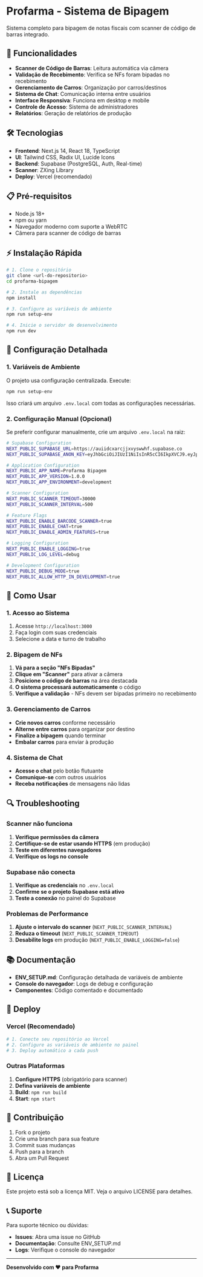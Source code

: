 # Profarma - Sistema de Bipagem

Sistema completo para bipagem de notas fiscais com scanner de código de barras integrado.

## 🚀 Funcionalidades

- **Scanner de Código de Barras**: Leitura automática via câmera
- **Validação de Recebimento**: Verifica se NFs foram bipadas no recebimento
- **Gerenciamento de Carros**: Organização por carros/destinos
- **Sistema de Chat**: Comunicação interna entre usuários
- **Interface Responsiva**: Funciona em desktop e mobile
- **Controle de Acesso**: Sistema de administradores
- **Relatórios**: Geração de relatórios de produção

## 🛠️ Tecnologias

- **Frontend**: Next.js 14, React 18, TypeScript
- **UI**: Tailwind CSS, Radix UI, Lucide Icons
- **Backend**: Supabase (PostgreSQL, Auth, Real-time)
- **Scanner**: ZXing Library
- **Deploy**: Vercel (recomendado)

## 📋 Pré-requisitos

- Node.js 18+ 
- npm ou yarn
- Navegador moderno com suporte a WebRTC
- Câmera para scanner de código de barras

## ⚡ Instalação Rápida

```bash
# 1. Clone o repositório
git clone <url-do-repositorio>
cd profarma-bipagem

# 2. Instale as dependências
npm install

# 3. Configure as variáveis de ambiente
npm run setup-env

# 4. Inicie o servidor de desenvolvimento
npm run dev
```

## 🔧 Configuração Detalhada

### 1. Variáveis de Ambiente

O projeto usa configuração centralizada. Execute:

```bash
npm run setup-env
```

Isso criará um arquivo `.env.local` com todas as configurações necessárias.

### 2. Configuração Manual (Opcional)

Se preferir configurar manualmente, crie um arquivo `.env.local` na raiz:

```bash
# Supabase Configuration
NEXT_PUBLIC_SUPABASE_URL=https://auiidcxarcjjxvyswwhf.supabase.co
NEXT_PUBLIC_SUPABASE_ANON_KEY=eyJhbGciOiJIUzI1NiIsInR5cCI6IkpXVCJ9.eyJpc3MiOiJzdXBhYmFzZSIsInJlZiI6ImF1aWlkY3hhcmNqanh2eXN3d2hmIiwicm9sZSI6ImFub24iLCJpYXQiOjE3NTMzMjcxNjAsImV4cCI6MjA2ODkwMzE2MH0.KCMuEq5p1UHtZp-mJc5RKozEyWhpZg8J023lODrr3rY

# Application Configuration
NEXT_PUBLIC_APP_NAME=Profarma Bipagem
NEXT_PUBLIC_APP_VERSION=1.0.0
NEXT_PUBLIC_APP_ENVIRONMENT=development

# Scanner Configuration
NEXT_PUBLIC_SCANNER_TIMEOUT=30000
NEXT_PUBLIC_SCANNER_INTERVAL=500

# Feature Flags
NEXT_PUBLIC_ENABLE_BARCODE_SCANNER=true
NEXT_PUBLIC_ENABLE_CHAT=true
NEXT_PUBLIC_ENABLE_ADMIN_FEATURES=true

# Logging Configuration
NEXT_PUBLIC_ENABLE_LOGGING=true
NEXT_PUBLIC_LOG_LEVEL=debug

# Development Configuration
NEXT_PUBLIC_DEBUG_MODE=true
NEXT_PUBLIC_ALLOW_HTTP_IN_DEVELOPMENT=true
```

## 🎯 Como Usar

### 1. Acesso ao Sistema

1. Acesse `http://localhost:3000`
2. Faça login com suas credenciais
3. Selecione a data e turno de trabalho

### 2. Bipagem de NFs

1. **Vá para a seção "NFs Bipadas"**
2. **Clique em "Scanner"** para ativar a câmera
3. **Posicione o código de barras** na área destacada
4. **O sistema processará automaticamente** o código
5. **Verifique a validação** - NFs devem ser bipadas primeiro no recebimento

### 3. Gerenciamento de Carros

- **Crie novos carros** conforme necessário
- **Alterne entre carros** para organizar por destino
- **Finalize a bipagem** quando terminar
- **Embalar carros** para enviar à produção

### 4. Sistema de Chat

- **Acesse o chat** pelo botão flutuante
- **Comunique-se** com outros usuários
- **Receba notificações** de mensagens não lidas

## 🔍 Troubleshooting

### Scanner não funciona

1. **Verifique permissões da câmera**
2. **Certifique-se de estar usando HTTPS** (em produção)
3. **Teste em diferentes navegadores**
4. **Verifique os logs no console**

### Supabase não conecta

1. **Verifique as credenciais** no `.env.local`
2. **Confirme se o projeto Supabase está ativo**
3. **Teste a conexão** no painel do Supabase

### Problemas de Performance

1. **Ajuste o intervalo do scanner** (`NEXT_PUBLIC_SCANNER_INTERVAL`)
2. **Reduza o timeout** (`NEXT_PUBLIC_SCANNER_TIMEOUT`)
3. **Desabilite logs** em produção (`NEXT_PUBLIC_ENABLE_LOGGING=false`)

## 📚 Documentação

- **ENV_SETUP.md**: Configuração detalhada de variáveis de ambiente
- **Console do navegador**: Logs de debug e configuração
- **Componentes**: Código comentado e documentado

## 🚀 Deploy

### Vercel (Recomendado)

```bash
# 1. Conecte seu repositório ao Vercel
# 2. Configure as variáveis de ambiente no painel
# 3. Deploy automático a cada push
```

### Outras Plataformas

1. **Configure HTTPS** (obrigatório para scanner)
2. **Defina variáveis de ambiente**
3. **Build**: `npm run build`
4. **Start**: `npm start`

## 🤝 Contribuição

1. Fork o projeto
2. Crie uma branch para sua feature
3. Commit suas mudanças
4. Push para a branch
5. Abra um Pull Request

## 📄 Licença

Este projeto está sob a licença MIT. Veja o arquivo LICENSE para detalhes.

## 📞 Suporte

Para suporte técnico ou dúvidas:

- **Issues**: Abra uma issue no GitHub
- **Documentação**: Consulte ENV_SETUP.md
- **Logs**: Verifique o console do navegador

---

**Desenvolvido com ❤️ para Profarma**